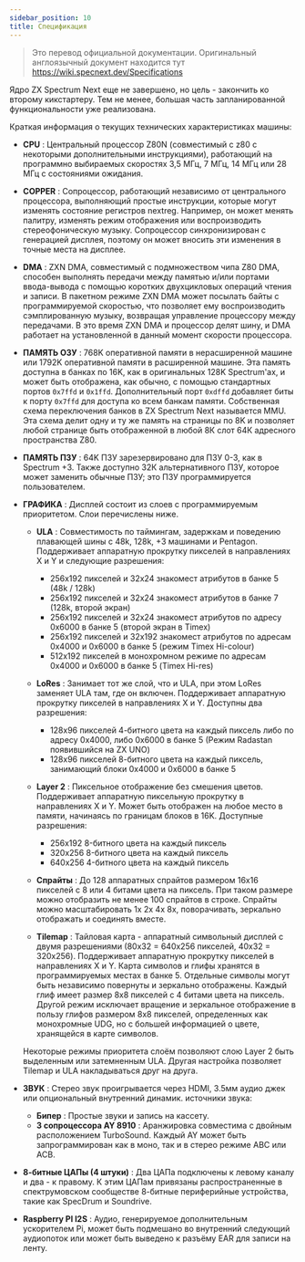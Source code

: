 ```yaml
---
sidebar_position: 10
title: Спецификация
---
```


> Это перевод официальной документации. Оригинальный англоязычный документ находится тут https://wiki.specnext.dev/Specifications

Ядро ZX Spectrum Next еще не завершено, но цель - закончить ко второму кикстартеру. Тем не менее, большая часть запланированной функциональности уже реализована.

Краткая информация о текущих технических характеристиках машины:

* **CPU** : Центральный процессор Z80N (совместимый с z80 с некоторыми дополнительными инструкциями), работающий на программно выбираемых скоростях 3,5 МГц, 7 МГц, 14 МГц или 28 МГц с состояниями ожидания.

* **COPPER** : Сопроцессор, работающий независимо от центрального процессора, выполняющий простые инструкции, которые могут изменять состояние регистров nextreg. Например, он может менять палитру, изменять режим отображения или воспроизводить стереофоническую музыку. Сопроцессор синхронизирован с генерацией дисплея, поэтому он может вносить эти изменения в точные места на дисплее.

* **DMA** : ZXN DMA, совместимый с подмножеством чипа Z80 DMA, способен выполнять передачи между памятью и/или портами ввода-вывода с помощью коротких двухцикловых операций чтения и записи. В пакетном режиме ZXN DMA может посылать байты с программируемой скоростью, что позволяет ему воспроизводить сэмплированную музыку, возвращая управление процессору между передачами. В это время ZXN DMA и процессор делят шину, и DMA работает на установленной в данный момент скорости процессора.

* **ПАМЯТЬ ОЗУ** : 768K оперативной памяти в нерасширенной машине или 1792K оперативной памяти в расширенной машине. Эта память доступна в банках по 16K, как в оригинальных 128K Spectrum'ах, и может быть отображена, как обычно, с помощью стандартных портов `0x7ffd` и `0x1ffd`. Дополнительный порт `0xdffd` добавляет биты к порту `0x7ffd` для доступа ко всем банкам памяти. Собственная схема переключения банков в ZX Spectrum Next называется MMU. Эта схема делит одну и ту же память на страницы по 8K и позволяет любой странице быть отображенной в любой 8К слот 64К адресного пространства Z80.

* **ПАМЯТЬ ПЗУ** : 64K ПЗУ зарезервировано для ПЗУ 0-3, как в Spectrum +3. Также доступно 32К альтернативного ПЗУ, которое может заменить обычные ПЗУ; это ПЗУ программируется пользователем.

* **ГРАФИКА** : Дисплей состоит из слоев с программируемым приоритетом. Слои перечислены ниже.

  * **ULA** : Совместимость по таймингам, задержкам и поведению плавающей шины с 48k, 128k, +3 машинами и Pentagon. Поддерживает аппаратную прокрутку пикселей в направлениях X и Y и следующие разрешения:
  	* 256x192 пикселей и 32x24 знакомест атрибутов в банке 5 (48k / 128k)
  	* 256x192 пикселей и 32x24 знакомест атрибутов в банке 7 (128k, второй экран)
  	* 256x192 пикселей и 32x24 знакомест атрибутов по адресу 0x6000 в банке 5 (второй экран в Timex)
	* 256x192 пикселей и 32x192 знакомест атрибутов по адресам 0x4000 и 0x6000 в банке 5 (режим Timex Hi-colour)
  	* 512x192 пикселей в монохромном режиме по адресам 0x4000 и 0x6000 в банке 5 (Timex Hi-res)
	
  * **LoRes** : Занимает тот же слой, что и ULA, при этом LoRes заменяет ULA там, где он включен. Поддерживает аппаратную прокрутку пикселей в направлениях X и Y. Доступны два разрешения:
  	* 128x96 пикселей 4-битного цвета на каждый пиксель либо по адресу 0x4000, либо 0x6000 в банке 5 (Режим Radastan появившийся на ZX UNO)
  	* 128x96 пикселей 8-битного цвета на каждый пиксель, занимающий блоки 0x4000 и 0x6000 в банке 5

  * **Layer 2** : Пиксельное отображение без смешения цветов. Поддерживает аппаратную пиксельную прокрутку в направлениях X и Y. Может быть отображен на любое место в памяти, начинаясь по границам блоков в 16K. Доступные разрешения:
  	* 256x192 8-битного цвета на каждый пиксель
  	* 320x256 8-битного цвета на каждый пиксель
  	* 640x256 4-битного цвета на каждый пиксель

  * **Спрайты** : До 128 аппаратных спрайтов размером 16x16 пикселей с 8 или 4 битами цвета на пиксель.  При таком размере можно отобразить не менее 100 спрайтов в строке.  Спрайты можно масштабировать 1х 2х 4х 8х, поворачивать, зеркально отображать и соединять вместе.

  * **Tilemap** : Тайловая карта - аппаратный символьный дисплей с двумя разрешениями (80x32 = 640x256 пикселей, 40x32 = 320x256). Поддерживает аппаратную прокрутку пикселей в направлениях X и Y. Карта символов и глифы хранятся в программируемых местах в банке 5. Отдельные символы могут быть независимо повернуты и зеркально отображены. Каждый глиф имеет размер 8x8 пикселей с 4 битами цвета на пиксель. Другой режим исключает вращение и зеркальное отображение в пользу глифов размером 8x8 пикселей, определенных как монохромные UDG, но с большей информацией о цвете, хранящейся в карте символов.

  Некоторые режимы приоритета слоём позволяют слою Layer 2 быть выделенным или затемненным ULA. Другая настройка позволяет Tilemap и ULA накладываться друг на друга.

* **ЗВУК** : Стерео звук проигрывается через HDMI, 3.5мм аудио джек или опциональный внутренний динамик. источники звука:
  * **Бипер** : Простые звуки и запись на кассету.
  * **3 сопроцессора AY 8910** : Аранжировка совместима с двойным расположением TurboSound. Каждый AY может быть запрограммирован как в моно, так и в стерео режиме ABC или ACB.
* **8-битные ЦАПы (4 штуки)** : Два ЦАПа подключены к левому каналу и два - к правому. К этим ЦАПам привязаны распространенные в спектрумовском сообществе 8-битные периферийные устройства, такие как SpecDrum и Soundrive.
* **Raspberry PI I2S** : Аудио, генерируемое дополнительным ускорителем Pi, может быть подмешано во внутренний следующий аудиопоток или может быть выведено к разъёму EAR для записи на ленту.
